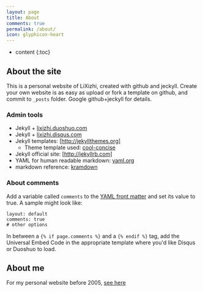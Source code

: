 ```yaml
---
layout: page
title: About
comments: true
permalink: /about/
icon: glyphicon-heart
---
```


* content
{:toc}

## About the site
This is a personal website of LiXizhi, created with github and jeckyll. 
Create your own website is as easy as upload or fork a template on github, and commit to `_posts` folder.
Google github+jeckyll for details.

### Admin tools
* Jekyll + [lixizhi.duoshuo.com](http://lixizhi.duoshuo.com/admin/)
* Jekyll + [lixizhi.disqus.com](http://lixizhi.disqus.com/admin/)
* Jekyll templates: [http://jekyllthemes.org]
   * Theme template used: [cool-concise](http://jekyllthemes.org/themes/cool-concise-high-end/)
* Jekyll official site: [http://jekyllrb.com]
* YAML for human readable markdown: [yaml.org](http://www.yaml.org/)
* markdown reference: [kramdown](http://kramdown.gettalong.org/quickref.html)

### About comments
Add a variable called `comments` to the [YAML front matter](http://jekyllrb.com/docs/frontmatter/) and set its value to true. A sample might look like:

    layout: default
    comments: true
    # other options

In between a `{% if page.comments %}` and a `{% endif %}` tag, add the Universal Embed Code in the appropriate template where you'd like Disqus or Duoshuo to load.

## About me
For my personal website before 2005, [see here](/_OldSite2005/index.htm)

